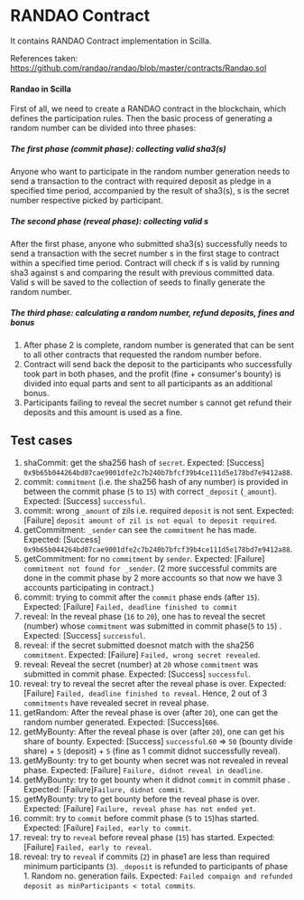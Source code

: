 # RANDAO Contract
It contains RANDAO Contract implementation in Scilla.

References taken:<br>
https://github.com/randao/randao/blob/master/contracts/Randao.sol


#### Randao in Scilla
First of all, we need to create a RANDAO contract in the blockchain,
which defines the participation rules.
Then the basic process of generating a random number can be divided into
three phases:

##### The first phase (commit phase): collecting valid sha3(s)
Anyone who want to participate in the random number generation needs to
send a transaction to the contract with required deposit as pledge in a specified
time period, accompanied by the result of sha3(s), s is the secret number respective picked by
participant.

##### The second phase (reveal phase): collecting valid s
After the first phase, anyone who submitted sha3(s) successfully needs
to send a transaction with the secret number s in the first stage to
contract within a specified time period. Contract will check if s is
valid by running sha3 against s and comparing the result with previous
committed data. Valid s will be saved to the collection of seeds to finally
generate the random number.

##### The third phase: calculating a random number, refund deposits, fines and bonus
1. After phase 2 is complete, random number is generated that can be sent to all other contracts that requested the random number before.
2. Contract will send back the deposit to the participants who successfully took part in both phases, and the profit (fine + consumer's bounty) is divided into equal parts and sent to all participants as an additional bonus. 
3. Participants failing to reveal the secret number s cannot get refund their deposits and this amount is used as a fine.


## Test cases

1. shaCommit: get the sha256 hash of `secret`. Expected: [Success] `0x9b65b044264bd07cae9001dfe2c7b240b7bfcf39b4ce111d5e178bd7e9412a88`.
2. commit: `commitment` (i.e. the sha256 hash of any number) is provided in between the commit phase (`5` to `15`) with correct `_deposit` (`_amount`). Expected: [Success] `successful`.
3. commit: wrong `_amount` of zils i.e. required `deposit` is not sent. Expected: [Failure] `deposit amount of zil is not equal to deposit required`.
4. getCommitment: `_sender` can see the `commitment` he has made. Expected: [Success] `0x9b65b044264bd07cae9001dfe2c7b240b7bfcf39b4ce111d5e178bd7e9412a88`.
5. getCommitment: for no `commitment` by `sender`. Expected: [Failure] `commitment not found for _sender`. 
(2 more successful commits are done in the commit phase by 2 more accounts so that now we have 3 accounts participating in contract.)
6. commit: trying to commit after the `commit` phase ends (after `15`). Expected: [Failure] `Failed, deadline finished to commit` 
7. reveal: In the reveal phase (`16` to `20`), one has to reveal the secret (number) whose `commitment` was submitted in commit phase(`5` to `15`) . Expected: [Success] `successful`.
8. reveal: if the secret submitted doesnot match with the sha256 `commitment`. Expected: [Failure] `Failed, wrong secret revealed`.
9. reveal: Reveal the secret (number) at `20` whose `commitment` was submitted in commit phase. Expected: [Success] `successful`.
10. reveal: try to reveal the secret after the reveal phase is over. Expected: [Failure] `Failed, deadline finished to reveal`.
Hence, 2 out of 3 `commitments` have revealed secret in reveal phase.
11. getRandom: After the reveal phase is over (after `20`), one can get the random number generated. Expected: [Success]`606`.
12. getMyBounty: After the reveal phase is over (after `20`), one can get his share of bounty. Expected: [Success] `successful`.`60` => `50` (bounty divide share) + `5` (deposit) + `5` (fine as 1 commit didnot successfully reveal).
13. getMyBounty: try to get bounty when secret was not revealed in reveal phase. Expected: [Failure] `Failure, didnot reveal in deadline`.
14. getMyBounty: try to get bounty when it didnot `commit` in commit phase . Expected: [Failure]`Failure, didnot commit`. 
15. getMyBounty: try to get bounty before the reveal phase is over. Expected: [Failure] `Failure, reveal phase has not ended yet`.
16. commit: try to `commit` before commit phase (`5` to `15`)has started. Expected: [Failure] `Failed, early to commit`.
17. reveal: try to `reveal` before reveal phase (`15`) has started. Expected: [Failure] `Failed, early to reveal`.
18. reveal: try to `reveal` if commits (`2`) in phase1 are less than required minimum participants (`3`). `_deposit` is refunded to participants of phase 1. Random no. generation fails. Expected:  `Failed compaign and refunded deposit as minParticipants < total commits`.
 

